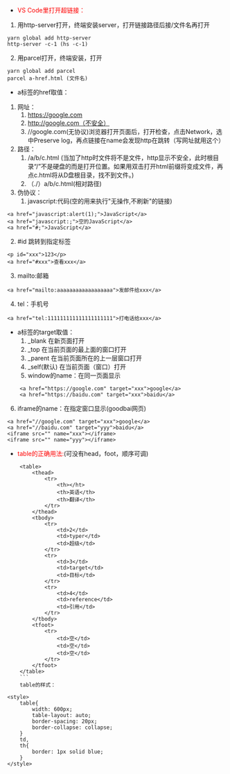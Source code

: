 * <font color="red"> VS Code里打开超链接：</font>
1. 用http-server打开，终端安装server，打开链接路径后接/文件名再打开
```
yarn global add http-server
http-server -c-1 (hs -c-1)
```
2. 用parcel打开，终端安装，打开
```
yarn global add parcel
parcel a-href.html (文件名)
```
* a标签的href取值：
1. 网址：
   1. https://google.com
   2. http://google.com（不安全）
   3. //google.com(无协议)浏览器打开页面后，打开检查，点击Network，选中Preserve log，再点链接在name会发现http在跳转（写网址就用这个）
2. 路径：
   1. /a/b/c.html (当加了http时文件将不是文件，http显示不安全，此时根目录“/”不是硬盘的而是打开位置。如果用双击打开html前缀将变成文件，再点c.html将从D盘根目录，找不到文件。)
   2. （./）a/b/c.html(相对路径)
3. 伪协议：
   1. javascript:代码(空的用来执行"无操作,不刷新"的链接)
```
<a href="javascript:alert(1);">JavaScript</a>
<a href="javascript:;">空的JavaScript</a>
<a href="#;">JavaScript</a> 
```
   2. #id 跳转到指定标签
```
<p id="xxx">123</p>
<a href="#xxx">查看xxx</a>

```
   3. mailto:邮箱
```
<a href="mailto:aaaaaaaaaaaaaaaaaa">发邮件给xxx</a>
```
   4. tel：手机号
```
<a href="tel:111111111111111111111">打电话给xxx</a>
```
* a标签的target取值：
  1. _blank 在新页面打开
  2. _top 在当前页面的最上面的窗口打开
  3. _parent 在当前页面所在的上一层窗口打开
  4. _self(默认) 在当前页面（窗口）打开
  5. window的name：在同一页面显示
```
    <a href="https://google.com" target="xxx">google</a>
    <a href="https://baidu.com" target="xxx">baidu</a>
```
  6. iframe的name：在指定窗口显示(goodbai网页)
```
<a href="//google.com" target="xxx">google</a>
<a href="//baidu.com" target="yyy">baidu</a>
<iframe src="" name="xxx"></iframe>
<iframe src="" name="yyy"></iframe>
```
* <font color="red">table的正确用法:</font>(可没有head，foot，顺序可调)
```
    <table>
        <thead>
            <tr>
                <th></ht>
                <th>英语</th>
                <th>翻译</th>
            </tr>
        </thead>
        <tbody>
            <tr>
                <td>2</td>
                <td>typer</td>
                <td>超级</td>
            </tr>
            <tr>
                <td>3</td>
                <td>target</td>
                <td>目标</td>
            </tr>
            <tr>
                <td>4</td>
                <td>reference</td>
                <td>引用</td>
            </tr>
        </tbody>
        <tfoot>
            <tr>
                <td>空</td>
                <td>空</td>
                <td>空</td>
            </tr>
        </tfoot>
    </table>
    ```
    table的样式：
```
    <style>
        table{
            width: 600px;
            table-layout: auto;
            border-spacing: 20px;
            border-collapse: collapse;
        }
        td,
        th{
            border: 1px solid blue;
        }
    </style>
```
